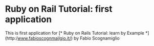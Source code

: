 # Ruby on Rail Tutorial: first application

This is first application for [* Ruby on Rails Tutorial: learn by Example *] (http:/www.fabioscognmailgio.it/) by Fabio Scognamiglio
 